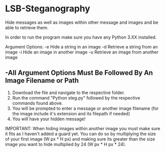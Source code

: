 # LSB-Steganography
Hide messages as well as images within other message and images and be able to retrieve them.

In order to run the program make sure you have any Python 3.XX installed.

Argument Options:
-e Hide a string in an image 
-d Retrieve a string from an image 
-i Hide an image in another image
-u Retrieve an image from another image 

-All Argument Options Must Be Followed By An Image Filename or Path
-

1) Download the file and navigate to the respective folder.
2) Run the command "Python steg.py" followed by the respective commands found above.
3) You will be prompted to enter a message or another image filename (for the image include it's extension and its filepath if needed)
4) You will have your hidden message!

IMPORTANT:
When hiding images within another image you must make sure it fits as I haven't added a guard yet. You can do so by multiplying the size of your first image (W px * H px) and making sure its greater than the size image you want to hide multiplied by 24 (W px * H px * 24).
